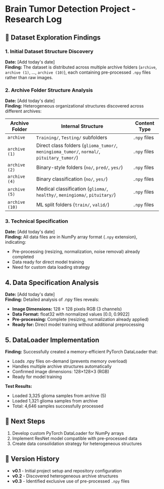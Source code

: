 # Brain Tumor Detection Project - Research Log

## 📁 Dataset Exploration Findings

### 1. Initial Dataset Structure Discovery
**Date:** [Add today's date]  
**Finding:** The dataset is distributed across multiple archive folders (`archive`, `archive (1)`, ..., `archive (10)`), each containing pre-processed `.npy` files rather than raw images.

### 2. Archive Folder Structure Analysis
**Date:** [Add today's date]  
**Finding:** Heterogeneous organizational structures discovered across different archives:

| Archive Folder | Internal Structure | Content Type |
|----------------|-------------------|-------------|
| `archive` | `Training/`, `Testing/` subfolders | `.npy` files |
| `archive (1)` | Direct class folders (`glioma_tumor/`, `meningioma_tumor/`, `normal/`, `pituitary_tumor/`) | `.npy` files |
| `archive (2)` | Binary-style folders (`no/`, `pred/`, `yes/`) | `.npy` files |
| `archive (4)` | Binary classification (`no/`, `yes/`) | `.npy` files |
| `archive (5)` | Medical classification (`glioma/`, `healthy/`, `meningioma/`, `pituitary/`) | `.npy` files |
| `archive (10)` | ML split folders (`train/`, `valid/`) | `.npy` files |

### 3. Technical Specification
**Date:** [Add today's date]  
**Finding:** All data files are in NumPy array format (`.npy` extension), indicating:
- Pre-processing (resizing, normalization, noise removal) already completed
- Data ready for direct model training
- Need for custom data loading strategy

## 4. Data Specification Analysis
**Date:** [Add today's date]  
**Finding:** Detailed analysis of .npy files reveals:

- **Image Dimensions:** 128 × 128 pixels RGB (3 channels)
- **Data Format:** float32 with normalized values [0.0, 0.9922]
- **Pre-processing:** Complete (resizing, normalization already applied)
- **Ready for:** Direct model training without additional preprocessing

## 5. DataLoader Implementation
**Finding:** Successfully created a memory-efficient PyTorch DataLoader that:
- Loads .npy files on-demand (prevents memory overload)
- Handles multiple archive structures automatically  
- Confirmed image dimensions: 128×128×3 (RGB)
- Ready for model training

**Test Results:** 
- Loaded 3,325 glioma samples from archive (5)
- Loaded 1,321 glioma samples from archive
- Total: 4,646 samples successfully processed

## 🚀 Next Steps
1. Develop custom PyTorch DataLoader for NumPy arrays
2. Implement ResNet model compatible with pre-processed data
3. Create data consolidation strategy for heterogeneous structures

## 🔄 Version History
- **v0.1** - Initial project setup and repository configuration
- **v0.2** - Discovered heterogeneous archive structures
- **v0.3** - Identified exclusive use of pre-processed `.npy` files